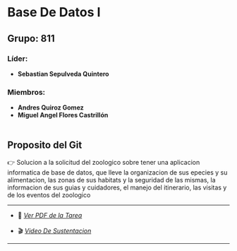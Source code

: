 #  Base De Datos I  

##  Grupo: 811 
### Líder: 
- **Sebastian Sepulveda Quintero**  
 ### Miembros:   
 -  **Andres Quiroz Gomez**   
 - **Miguel Angel Flores Castrillón** <br><br>
 ## Proposito del Git <br> 
👉 Solucion a la solicitud del zoologico sobre tener una aplicacion informatica de base de datos, que lleve la organizacion de sus epecies y su alimentacion, las  zonas de sus habitats y la seguridad de las mismas, la informacion de sus guias y cuidadores, el manejo del itinerario, las visitas y de los eventos del zoologico 

---
- 📄 [*Ver PDF de la Tarea*](TIA2%20(1).pdf)  <br><br>   
- 🎬  [*Video De Sustentacion* ](video.txt)
---

